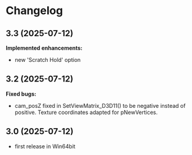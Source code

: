 # Changelog

## 3.3 (2025-07-12)

**Implemented enhancements:**
- new 'Scratch Hold' option

## 3.2 (2025-07-12)

**Fixed bugs:**
- cam_posZ fixed in SetViewMatrix_D3D11() to be negative instead of positive. Texture coordinates adapted for pNewVertices.

## 3.0 (2025-07-12)
- first release in Win64bit
